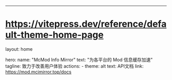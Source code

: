 ---
# https://vitepress.dev/reference/default-theme-home-page
layout: home

hero:
  name: "McMod Info Mirror"
  text: "为各平台的 Mod 信息缓存加速"
  tagline: 致力于改善用户体验
  actions:
    - theme: alt
      text: API文档
      link: https://mod.mcimirror.top/docs
